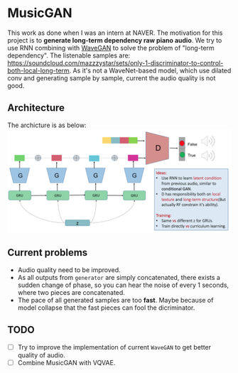 # MusicGAN
This work as done when I was an intern at NAVER. The motivation for this project is to **generate long-term dependency raw piano audio**. We try to use RNN combining with [WaveGAN](https://arxiv.org/abs/1802.04208) to solve the problem of "long-term dependency". The listenable samples are: https://soundcloud.com/mazzzystar/sets/only-1-discriminator-to-control-both-local-long-term. As it's not a WaveNet-based model, which use dilated conv and generating sample by sample, current the audio quality is not good.

## Architecture
The archicture is as below:
![](pics/architecture.png)

## Current problems
* Audio quality need to be improved.
* As all outputs from `generator` are simply concatenated, there exists a sudden change of phase, so you can hear the noise of every 1 seconds, where two pieces are concatenated.
* The pace of all generated samples are too **fast**. Maybe because of model collapse that the fast pieces can fool the dicriminator.


## TODO
- [ ] Try to improve the implementation of current `WaveGAN` to get better quality of audio.
- [ ] Combine MusicGAN with VQVAE.
